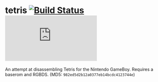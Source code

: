 # tetris [![Build Status](https://travis-ci.org/MineRobber9000/tetris.svg?branch=master)](https://travis-ci.org/MineRobber9000/tetris) [![IRC Badge](https://tilde.chat/badges/badge.php?channel=#tetris)](https://web.tilde.chat/?join=tetris)

An attempt at disassembling Tetris for the Nintendo GameBoy. Requires a baserom and RGBDS. (MD5: `982ed5d2b12a0377eb14bcdc4123744e`)
